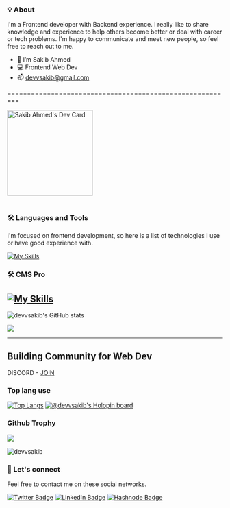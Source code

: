 <!-- # <p align="center">***OFFLINE, GRADUATION TIME. Wish Me LUCK***</p> 2022 12 17 -->
### 💡‍ About

I'm a Frontend developer with Backend experience. I really like to share knowledge and experience to help others become better or deal with career or tech problems. I'm happy to communicate and meet new people, so feel free to reach out to me.
- 👋 I’m Sakib Ahmed
- 💻 Frontend Web Dev
- 📫 devvsakib@gmail.com

=========================================================



<a href="https://app.daily.dev/devvsakib">
<img src="https://api.daily.dev/devcards/a709fe2da0104532bac3a421cdec7139.png?r=8lg" width="200" alt="Sakib Ahmed's Dev Card"/>
</a>

<br>
<br>

### 🛠️ Languages and Tools

I'm focused on frontend development, so here is a list of technologies I use or have good experience with.

[![My Skills](https://skillicons.dev/icons?i=js,ts,html,css,tailwind,styledcomponents,materialui,react,redux,nextjs,firebase,bash,git,github,webpack,cpp,php,mysql,python,django&perline=10)](https://skillicons.dev)

### 🛠️ CMS Pro
[![My Skills](https://skillicons.dev/icons?i=wordpress,shopify,joomla&perline=10)](https://skillicons.dev)
---

![devvsakib's GitHub stats](https://github-readme-stats.vercel.app/api?username=devvsakib&show_icons=true&theme=radical)
<div align="left"> 
  <img src="https://github-readme-streak-stats.herokuapp.com/?user=devvsakib&show_icons=true&theme=algolia&include_all_commit=true&count_private=true"/> 
</div>

---
## Building Community for Web Dev
DISCORD - [JOIN](https://discord.com/invite/6XRTeHRxWV)

### Top lang use
[![Top Langs](https://github-readme-stats.vercel.app/api/top-langs/?username=devvsakib&layout=compact)](https://github.com/devvsakib/github-readme-stats) 
[![@devvsakib's Holopin board](https://holopin.me/devvsakib)](https://holopin.io/@devvsakib)
### Github Trophy
 <div align="left">
  <img src="https://github-profile-trophy.vercel.app/?username=devvsakib&column=6&theme=onedark" align="left"/>
</div>
<br>
<p align="left"> <img src="https://komarev.com/ghpvc/?username=devvsakib&label=Visitors&color=0e75b6&style=flat" alt="devvsakib" /></p>

### 💬 Let's connect

Feel free to contact me on these social networks.

[![Twitter Badge](https://img.shields.io/badge/Twitter-1DA1F2?style=for-the-badge&logo=twitter&logoColor=white)](https://twitter.com/devvsakib)
[![LinkedIn Badge](https://img.shields.io/badge/LinkedIn-0077B5?style=for-the-badge&logo=linkedin&logoColor=white)](https://www.linkedin.com/in/devvsakib/)
[![Hashnode Badge](https://img.shields.io/badge/Hashnode-2962FF?style=for-the-badge&logo=hashnode&logoColor=white)](https://hashnode.com/@devvsakib)

<!---
devvsakib/devvsakib is a ✨ special ✨ repository because its `README.md` (this file) appears on your GitHub profile.
You can click the Preview link to take a look at your changes.
--->
